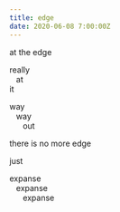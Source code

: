 ```yaml
---
title: edge
date: 2020-06-08 7:00:00Z
---
```

 
at the edge  

really  
&nbsp;&nbsp;&nbsp;at  
it  

way  
&nbsp;&nbsp;&nbsp;way  
&nbsp;&nbsp;&nbsp;&nbsp;&nbsp;&nbsp;out  

there is no more edge  

just  

expanse  
&nbsp;&nbsp;&nbsp;expanse  
&nbsp;&nbsp;&nbsp;&nbsp;&nbsp;&nbsp;expanse 
